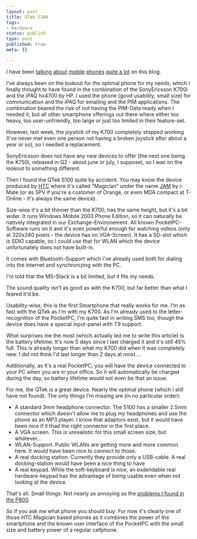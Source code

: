 ```yaml
---
layout: post
title: QTek S100
tags:
- Hardware
status: publish
type: post
published: true
meta: {}

---
```

<p>I have been <a href="http://www.gnegg.ch/archives/15-Another-day-full-of-fun-with-hard-and-software.html">talking</a> <a href="http://www.gnegg.ch/archives/27-The-13-most-annoying-things-of-the-P800-phone.html">about</a> <a href="http://www.gnegg.ch/archives/83-T610Z600,-Outlook,-MobileAgent-and-Bluetooth.html">mobile</a> <a href="http://www.gnegg.ch/archives/48-iSync-1.1-but-I-will-not-need-it.html">phones</a> <a href="http://www.gnegg.ch/archives/148-SonyEricsson,-IMAP,-Exchange.html">quite a lot</a> on this blog.</p>
<p>I've always been on the lookout for the optimal phone for my needs, which I finally thought to have found in the combination of the SonyEricsson K700i and the iPAQ hx4700 by HP. I used the phone (good usability, small size) for communication and the iPAQ for emailing and the PIM applications. The combination beared the risk of not having the PIM-Data ready when I needed it, but all other smartphone offerings out there where either too heavy, too user-unfriendly, too large or just too limited in their feature-set.</p>
<p>However, last week, the joystick of my K700 completely stopped working (I've never met even one person not having a broken joystick after about a year or so), so I needed a replacement.</p>
<p>SonyEricsson does not have any new devices to offer (the next one being the K750i, released in Q2 - about june or july, I suppose), so I was on the lookout to something different.</p>
<p>Then I found the QTek S100 quite by accident. You may know the device produced by <a href="http://www.htc.com.tw/">HTC</a> where it's called "Magician" under the name <a href="http://www.clubimate.com">JAM</a> by i-Mate (or as SPV if you're a customer of Orange, or even MDA compact at T-Online - it's always the same device).</p>
<p>Size-wise it's a bit thinner than the K700, has the same height, but it's a bit wider. It runs Windows Mobile 2003 Phone Edition, so it can naturally be natively integrated in our Exchange-Environement. All known PocketPC-Software runs on it and it's even powerful enough for watching videos (only at 320x240 pixels - the device has no VGA-Screen). It has a SD-slot which is SDIO capable, so I could use that for WLAN which the device unfortunately does not have built-in.</p>
<p>It comes with Bluetooth-Support which I've already used both for dialing into the internet and synchronizing with the PC.</p>
<p>I'm told that the MS-Stack is a bit limited, but it fits my needs.</p>
<p>The sound quality isn't as good as with the K700, but far better than what I feared it'd be.</p>
<p>Usability-wise, this is the first Smartphone that really works for me. I'm as fast with the QTek as I'm with my K700. As I'm already used to the letter-recognition of the PocketPC, I'm quite fast in writing SMS too, though the device does have a special input-panel with T9 support.</p>
<p>What surprises me the most (which actually led me to write this article) is the battery lifetime: It's now 5 days since I last charged it and it's still 45% full. This is already longer than what my K700 did when it was completely new. I did not think I'd last longer than 2 days at most....</p>
<p>Additionally, as it's a real PocketPC, you will have the device connected to your PC when you are in your office. So it will automatically be charged during the day, so battery lifetime would not even be that an issue.</p>
<p>For me, the QTek is a great device. Nearly the optimal phone (which I still have not found). The only things I'm missing are (in no particular order):</p>
<ul>
 <li>A standard 3mm headphone connector. The S100 has a smaller 2.5mm connector which doesn't allow me to plug my headphones and use the phone as an MP3 player. I know that adaptors exist, but it would have been nice if it thad the right connector in the first place.</li>
 <li>A VGA screen. This is unrealistic for this small screen size, but whatever...</li>
 <li>WLAN-Support. Public WLANs are getting more and more common here. It would have been nice to connect to those.</li>
 <li>A real docking station. Currently they provide only a USB-cable. A real docking-station would have been a nice thing to have</li>
 <li>A real keypad. While the soft-keyboard is nice, an exdendable real hardware-keypad has the advantage of being usable even when not looking at the device.</li>
</ul>
<p>That's all. Small things. Not nearly as annoying as the <a href="http://www.gnegg.ch/archives/27-The-13-most-annoying-things-of-the-P800-phone.html">problems I found in the P800</a>.</p>
<p>So if you ask me what phone you should buy: For now it's clearly one of those HTC Magician based phones as it combines the power of the smartphone and the known user interface of the PocketPC with the small size and battery power of a regular cellphone.</p>
